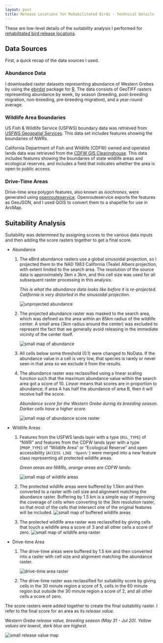 ```yaml
---
layout: post
title: Release Locations for Rehabilitated Birds - Technical Details
---
```

These are low-level details of the suitability analysis I performed for [rehabilitated bird release locations](/gis/bird_release).

## Data Sources

First, a quick recap of the data sources I used.

### Abundance Data

I downloaded raster datasets representing abundance of Western Grebes by using the [ebirdst](https://cornelllabofornithology.github.io/ebirdst) package for [R](https://www.r-project.org/). The data consists of GeoTIFF rasters representing abundance by week, by season (breeding, post-breeding migration, non-breeding, pre-breeding migration), and a year-round average.

### Wildlife Area Boundaries

US Fish & Wildlife Service (USFWS) boundary data was retrieved from [USFWS Geospatial Services](https://www.fws.gov/gis/data/CadastralDB/links_cadastral.html). This data set includes features showing the boundaries of NWRs.

California Department of Fish and Wildlife (CDFW) owned and operated lands data was retrieved from the [CDFW GIS Clearinghouse](https://wildlife.ca.gov/Data/GIS/Clearinghouse). This data includes features showing the boundaries of state wildlife areas and ecological reserves, and includes a field that indicates whether the area is open to public access.

### Drive-Time Areas

Drive-time area polygon features, also known as *isochrones*, were generated using [openrouteservice](https://maps.openrouteservice.org/). Openrouteservice exports the features as GeoJSON, and I used QGIS to convert them to a shapefile for use in ArcMap.

## Suitability Analysis

Suitability was determined by assigning scores to the various data inputs and then adding the score rasters together to get a final score.

- Abundance
    1. The eBird abundance rasters use a global sinusoidal projection, so I projected them to the NAD 1983 California (Teale) Albers projection, with extent limited to the search area. The resolution of the source data is approximately 3km x 3km, and this cell size was used for all subsequent raster processing in this analysis.

        *This is what the abundance data looks like before it is re-projected. California is very distorted in the sinusoidal projection.*

        ![unprojected abundance](/assets/images/bird_release/abund_wesgre_br_unproj.png)

    2. The projected abundance raster was masked to the search area, which was defined as the area within an 85km radius of the wildlife center. A small area (3km radius around the center) was excluded to represent the fact that we generally avoid releasing in the immediate vicinity of the center itself.

        ![small map of abundance](/assets/images/bird_release/abund_wesgre_br.png)

    3. All cells below some threshold (0.1) were changed to NoData. If the abundance value in a cell is very low, that species is rarely or never seen in that area so we exclude it from the results.

    4. The abundance raster was reclassified using a linear scaling function such that the maximum abundance value within the search area got a score of 10. *Linear* means that scores are in proportion to abundance; if area A has half the abundance of area B, then it will receive half the score.

        *Abundance score for the Western Grebe during its breeding season. Darker cells have a higher score.*

        ![small map of abundance score raster](/assets/images/bird_release/abscore_wesgre_br.png)

- Wildlife Areas
    1. Features from the USFWS lands layer with a type (`RSL_TYPE`) of “NWR” and features from the CDFW lands layer with a type (`PROP_TYPE`) of “Wildlife Area” or “Ecological Reserve” and open accessibility (`ACCESS LIKE 'Open%'`) were merged into a new feature class representing all protected wildlife areas.

        *Green areas are NWRs, orange areas are CDFW lands.*

        ![small map of wildlife areas](/assets/images/bird_release/wildlifeareas.png)

    2. The protected wildlife areas were buffered by 1.5km and then converted to a raster with cell size and alignment matching the abundance raster. Buffering by 1.5 km is a simple way of improving the coverage of cells when converting to the 3km resolution raster, so that most of the cells that intersect one of the original features will be included.
    ![small map of buffered wildlife areas](/assets/images/bird_release/wildlifeareas_buf.png)
    3. The protected wildlife area raster was reclassified by giving cells that touch a wildlife area a score of 3 and all other cells a score of zero.
    ![small map of wildlife area raster](/assets/images/bird_release/wildlifeareas_raster.png)

- Drive-time Area
    1. The drive-time areas were buffered by 1.5 km and then converted into a raster with cell size and alignment matching the abundance raster.

        ![drive-time area raster](/assets/images/bird_release/isochrones_raster.png)

    2. The drive-time raster was reclassified for suitability score by giving cells in the 30 minute region a score of 5, cells in the 60 minute region but outside the 30 minute region a score of 2, and all other cells a score of zero.

The score rasters were added together to create the final suitability raster. I refer to the final score for an area as its *release value*.

*Western Grebe release value, breeding season (May 31 - Jul 20). Yellow values are lowest, dark blue are highest.*

![small release value map](/assets/images/bird_release/relval_wesgre_br.png)

